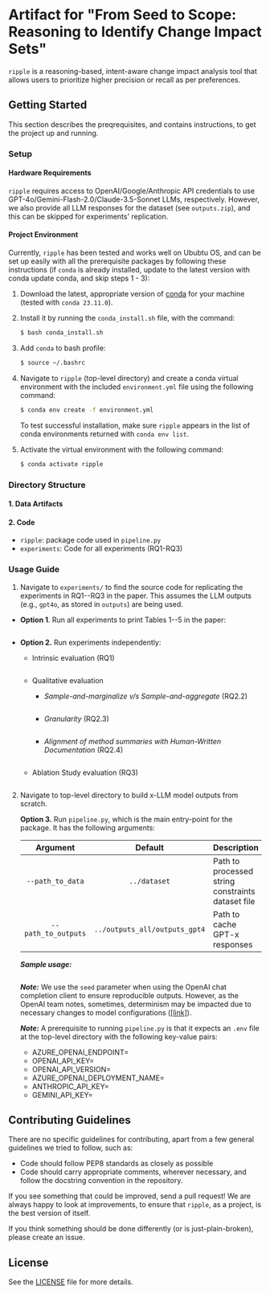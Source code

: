 # Artifact for "From Seed to Scope: Reasoning to Identify Change Impact Sets"

`ripple` is a reasoning-based, intent-aware change impact analysis tool that allows users to prioritize higher precision or recall as per preferences.

## Getting Started
This section describes the preqrequisites, and contains instructions, to get the project up and running.

### Setup
#### Hardware Requirements
`ripple` requires access to OpenAI/Google/Anthropic API credentials to use GPT-4o/Gemini-Flash-2.0/Claude-3.5-Sonnet LLMs, respectively. However, we also provide all LLM responses for the dataset (see `outputs.zip`), and this can be skipped for experiments' replication.

#### Project Environment
Currently, `ripple` has been tested and works well on Ububtu OS, and can be set up easily with all the prerequisite packages by following these instructions (if `conda` is already installed, update to the latest version with conda update conda, and skip steps 1 - 3): 
  1. Download the latest, appropriate version of [conda](https://repo.anaconda.com/miniconda/) for your machine (tested with ``conda 23.11.0``).
  2. Install  it by running the `conda_install.sh` file, with the command:
     ```bash
     $ bash conda_install.sh
     ```
  3. Add `conda` to bash profile:
     ```bash
     $ source ~/.bashrc
     ```
  4. Navigate to ``ripple`` (top-level directory) and create a conda virtual environment with the included `environment.yml` file using the following command:     
     ```bash
     $ conda env create -f environment.yml
     ```

     To test successful installation, make sure ``ripple`` appears in the list of conda environments returned with ``conda env list``.
  5. Activate the virtual environment with the following command:     
     ```bash
     $ conda activate ripple
     ```

### Directory Structure

#### 1. Data Artifacts


#### 2. Code
* ``ripple``: package code used in ``pipeline.py``
* ``experiments``: Code for all experiments (RQ1-RQ3)

### Usage Guide
1. Navigate to ``experiments/`` to find the source code for replicating the experiments in RQ1--RQ3 in the paper. This assumes the LLM outputs (e.g., ``gpt4o``, as stored in ``outputs``) are being used.

  * **Option 1**. Run all experiments to print Tables 1--5 in the paper:
  ```bash

  ```
  
  * **Option 2.** Run experiments independently:
  
    - Intrinsic evaluation (RQ1)
      ```bash

      ```

    - Qualitative evaluation
      * *Sample-and-marginalize v/s Sample-and-aggregate* (RQ2.2)
      ```bash

      ```

      * *Granularity* (RQ2.3)
      ```bash
      
      ```

      * *Alignment of method summaries with Human-Written Documentation* (RQ2.4)
      ```bash
      
      ```
  
    - Ablation Study evaluation (RQ3)
    ```bash
    
    ```

2. Navigate to top-level directory to build x-LLM model outputs from scratch.

    **Option 3.** Run ``pipeline.py``, which is the main entry-point for the package. It has the following arguments:

    | Argument                | Default                 | Description |
    | :---------------------: | :---------------------: | :---- |
    | ``--path_to_data``      | ``../dataset``          | Path to processed string constraints dataset file  |
    | ``--path_to_outputs``   | ``../outputs_all/outputs_gpt4``     | Path to cache GPT-x responses |

    ***Sample usage:***
    ```bash
    
    ```

    ***Note:*** We use the ``seed`` parameter when using the OpenAI chat completion client to ensure reproducible outputs. However, as the OpenAI team notes, sometimes, determinism may be impacted due to necessary changes to model configurations ([[link]](https://platform.openai.com/docs/guides/text-generation/reproducible-outputs)).

    ***Note:*** A prerequisite to running ``pipeline.py`` is that it expects an ``.env`` file at the top-level directory with the following key-value pairs:
    * AZURE_OPENAI_ENDPOINT=<name-of-endpoint>
    * OPENAI_API_KEY=<openai-api-key>
    * OPENAI_API_VERSION=<api-version>
    * AZURE_OPENAI_DEPLOYMENT_NAME=<gpt-model-deployment-name>
    * ANTHROPIC_API_KEY=<anthropic-api-key>
    * GEMINI_API_KEY=<gemini-api-key>

## Contributing Guidelines
There are no specific guidelines for contributing, apart from a few general guidelines we tried to follow, such as:
* Code should follow PEP8 standards as closely as possible
* Code should carry appropriate comments, wherever necessary, and follow the docstring convention in the repository.

If you see something that could be improved, send a pull request! 
We are always happy to look at improvements, to ensure that `ripple`, as a project, is the best version of itself. 

If you think something should be done differently (or is just-plain-broken), please create an issue.

## License
See the [LICENSE](https://github.com/se-doubleblind/ripple/tree/main/LICENSE) file for more details.
